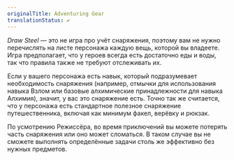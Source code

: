 ```yaml
---
originalTitle: Adventuring Gear
translationStatus: ✔️
---
```

_Draw Steel_ — это не игра про учёт снаряжения, поэтому вам не нужно перечислять на листе персонажа каждую вещь, которой вы владеете. Игра предполагает, что у героев всегда есть достаточно еды и воды, так что правила также не требуют отслеживать их.

Если у вашего персонажа есть навык, который подразумевает необходимость снаряжения (например, отмычки для использования навыка Взлом или базовые алхимические принадлежности для навыка Алхимия), значит, у вас это снаряжение есть. Точно так же считается, что у персонажа есть стандартное полезное снаряжение путешественника, включая как минимум факел, верёвку и рюкзак.

По усмотрению Режиссёра, во время приключений вы можете потерять часть снаряжения или оно может сломаться. В таком случае вы не сможете выполнять определённые задачи столь же эффективно без нужных предметов.